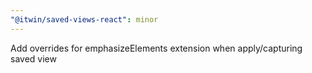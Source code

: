 ```yaml
---
"@itwin/saved-views-react": minor
---
```


Add overrides for emphasizeElements extension when apply/capturing saved view
